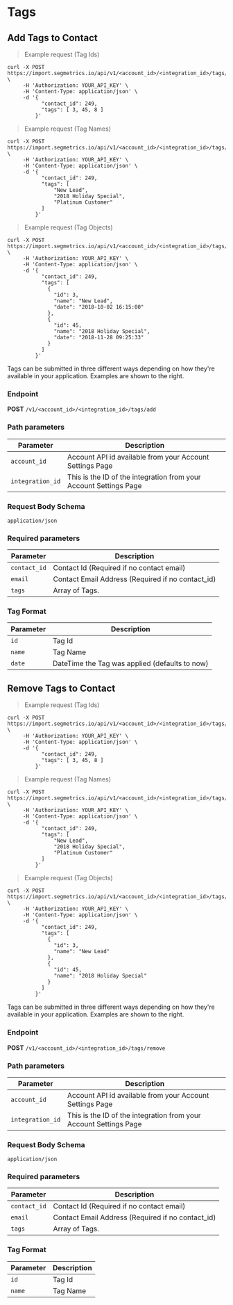 Tags
===========

Add Tags to Contact
----------------

> Example request (Tag Ids)

```shell
curl -X POST https://import.segmetrics.io/api/v1/<account_id>/<integration_id>/tags/add \
     -H 'Authorization: YOUR_API_KEY' \
     -H 'Content-Type: application/json' \
     -d '{
           "contact_id": 249,
           "tags": [ 3, 45, 8 ]
         }'
```

> Example request (Tag Names)

```shell
curl -X POST https://import.segmetrics.io/api/v1/<account_id>/<integration_id>/tags/add \
     -H 'Authorization: YOUR_API_KEY' \
     -H 'Content-Type: application/json' \
     -d '{
           "contact_id": 249,
           "tags": [
               "New Lead",
               "2018 Holiday Special",
               "Platinum Customer"
           ]
         }'
```

> Example request (Tag Objects)

```shell
curl -X POST https://import.segmetrics.io/api/v1/<account_id>/<integration_id>/tags/add \
     -H 'Authorization: YOUR_API_KEY' \
     -H 'Content-Type: application/json' \
     -d '{
           "contact_id": 249,
           "tags": [
             {
               "id": 3,
               "name": "New Lead",
               "date": "2018-10-02 16:15:00"
             },
             {
               "id": 45,
               "name": "2018 Holiday Special",
               "date": "2018-11-28 09:25:33"
             }
           ]
         }'
```

Tags can be submitted in three different ways depending on how they're available in your application. Examples are shown to the right.

### Endpoint

**POST** `/v1/<account_id>/<integration_id>/tags/add`

### Path parameters

Parameter | Description
------------- | -------------
`account_id` | Account API id available from your Account Settings Page
`integration_id` | This is the ID of the integration from your Account Settings Page

### Request Body Schema
`application/json`

### Required parameters

Parameter | Description
------------- | -------------
`contact_id` | Contact Id (Required if no contact email)
`email` | Contact Email Address (Required if no contact_id)
`tags` | Array of Tags.


### Tag Format

Parameter | Description
------------- | -------------
`id` | Tag Id
`name` | Tag Name
`date` | DateTime the Tag was applied (defaults to now)

Remove Tags to Contact
----------------

> Example request (Tag Ids)

```shell
curl -X POST https://import.segmetrics.io/api/v1/<account_id>/<integration_id>/tags/remove \
     -H 'Authorization: YOUR_API_KEY' \
     -H 'Content-Type: application/json' \
     -d '{
           "contact_id": 249,
           "tags": [ 3, 45, 8 ]
         }'
```

> Example request (Tag Names)

```shell
curl -X POST https://import.segmetrics.io/api/v1/<account_id>/<integration_id>/tags/remove \
     -H 'Authorization: YOUR_API_KEY' \
     -H 'Content-Type: application/json' \
     -d '{
           "contact_id": 249,
           "tags": [
               "New Lead",
               "2018 Holiday Special",
               "Platinum Customer"
           ]
         }'
```

> Example request (Tag Objects)

```shell
curl -X POST https://import.segmetrics.io/api/v1/<account_id>/<integration_id>/tags/remove \
     -H 'Authorization: YOUR_API_KEY' \
     -H 'Content-Type: application/json' \
     -d '{
           "contact_id": 249,
           "tags": [
             {
               "id": 3,
               "name": "New Lead"
             },
             {
               "id": 45,
               "name": "2018 Holiday Special"
             }
           ]
         }'
```

Tags can be submitted in three different ways depending on how they're available in your application. Examples are shown to the right.

### Endpoint

**POST** `/v1/<account_id>/<integration_id>/tags/remove`

### Path parameters

Parameter | Description
------------- | -------------
`account_id` | Account API id available from your Account Settings Page
`integration_id` | This is the ID of the integration from your Account Settings Page

### Request Body Schema
`application/json`

### Required parameters

Parameter | Description
------------- | -------------
`contact_id` | Contact Id (Required if no contact email)
`email` | Contact Email Address (Required if no contact_id)
`tags` | Array of Tags.


### Tag Format

Parameter | Description
------------- | -------------
`id` | Tag Id
`name` | Tag Name
